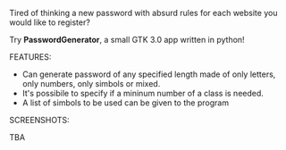 Tired of thinking a new password with absurd rules for each website you would like to register?

Try **PasswordGenerator**, a small GTK 3.0 app written in python!

FEATURES:

* Can generate password of any specified length made of only letters, only numbers, only simbols or mixed.
* It's possibile to specify if a mininum number of a class is needed.
* A list of simbols to be used can be given to the program

SCREENSHOTS:

TBA
